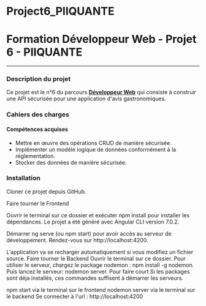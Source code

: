 # Project6_PIIQUANTE
# Formation Développeur Web - Projet 6 - PIIQUANTE
------------
### Description du projet
Ce projet est le n°6 du parcours [**Développeur Web**](https://openclassrooms.com/fr/paths/185-developpeur-web) qui consiste à construir une API sécurisée pour une application d'avis gastronomiques.
### Cahiers des charges
#### Compétences acquises
- Mettre en œuvre des opérations CRUD de manière sécurisée.
- Implémenter un modèle logique de données conformément à la réglementation.
- Stocker des données de manière sécurisée.

### Installation
Cloner ce projet depuis GitHub.

Faire tourner le Frontend

Ouvrir le terminal sur ce dossier et exécuter npm install pour installer les dépendances.
Le projet a été généré avec Angular CLI version 7.0.2.

Démarrer ng serve (ou npm start) pour avoir accès au serveur de développement.
Rendez-vous sur http://localhost:4200.

L'application va se recharger automatiquement si vous modifiez un fichier source.
Faire tourner le Backend
Ouvrir le terminal sur ce dossier.
Pour utiliser le serveur, chargez le package nodemon : npm install -g nodemon.
Puis lancez le serveur: nodemon server.
Pour faire court
Si les packages sont déja installés, ces commandes suffisent à démarrer les serveurs.

npm start via le terminal sur le frontend
nodemon server via le terminal sur le backend
Se connecter à l'url : http://localhost:4200